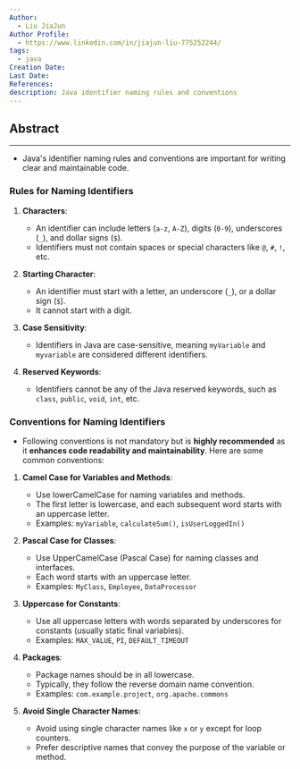 ```yaml
---
Author:
  - Liu JiaJun
Author Profile:
  - https://www.linkedin.com/in/jiajun-liu-775252244/
tags: 
  - java
Creation Date: 
Last Date: 
References: 
description: Java identifier naming rules and conventions
---
```


## Abstract
---
- Java's identifier naming rules and conventions are important for writing clear and maintainable code. 

### Rules for Naming Identifiers
1. **Characters**:
   - An identifier can include letters (`a-z`, `A-Z`), digits (`0-9`), underscores (`_`), and dollar signs (`$`).
   - Identifiers must not contain spaces or special characters like `@`, `#`, `!`, etc. 

2. **Starting Character**:
   - An identifier must start with a letter, an underscore (`_`), or a dollar sign (`$`).
   - It cannot start with a digit. 
  
3. **Case Sensitivity**:
   - Identifiers in Java are case-sensitive, meaning `myVariable` and `myvariable` are considered different identifiers. 

4. **Reserved Keywords**:
   - Identifiers cannot be any of the Java reserved keywords, such as `class`, `public`, `void`, `int`, etc. 

### Conventions for Naming Identifiers
- Following conventions is not mandatory but is **highly recommended** as it **enhances code readability and maintainability**. Here are some common conventions:

1. **Camel Case for Variables and Methods**:
   - Use lowerCamelCase for naming variables and methods.
   - The first letter is lowercase, and each subsequent word starts with an uppercase letter.
   - Examples: `myVariable`, `calculateSum()`, `isUserLoggedIn()`
 
2. **Pascal Case for Classes**:
   - Use UpperCamelCase (Pascal Case) for naming classes and interfaces.
   - Each word starts with an uppercase letter.
   - Examples: `MyClass`, `Employee`, `DataProcessor`

3. **Uppercase for Constants**:
   - Use all uppercase letters with words separated by underscores for constants (usually static final variables).
   - Examples: `MAX_VALUE`, `PI`, `DEFAULT_TIMEOUT`

4. **Packages**:
   - Package names should be in all lowercase.
   - Typically, they follow the reverse domain name convention.
   - Examples: `com.example.project`, `org.apache.commons`

5. **Avoid Single Character Names**:
   - Avoid using single character names like `x` or `y` except for loop counters.
   - Prefer descriptive names that convey the purpose of the variable or method.



